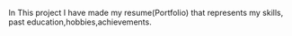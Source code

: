 In This project I have made my resume(Portfolio) that represents my skills, past education,hobbies,achievements.
